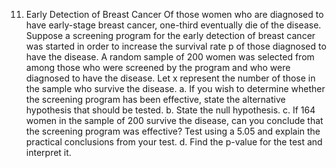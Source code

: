 11. Early Detection of Breast Cancer Of those women
who are diagnosed to have early-stage breast cancer,
one-third eventually die of the disease. Suppose a
screening program for the early detection of breast cancer
was started in order to increase the survival rate p of
those diagnosed to have the disease. A random sample
of 200 women was selected from among those who
were screened by the program and who were diagnosed
to have the disease. Let x represent the number of those
in the sample who survive the disease.
a. If you wish to determine whether the screening
program has been effective, state the alternative
hypothesis
that should be tested.
b. State the null hypothesis.
c. If 164 women in the sample of 200 survive the disease,
can you conclude that the screening program
was effective? Test using a 5.05 and explain the
practical conclusions from your test.
d. Find the p-value for the test and interpret it.
